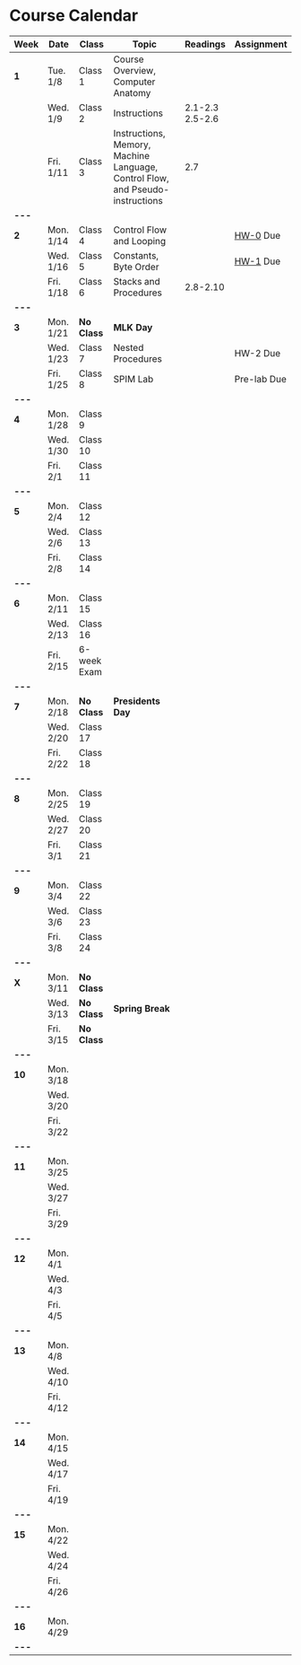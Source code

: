 # Course Calendar

    
| **Week** | **Date**  | **Class**    | **Topic**                                                                     | **Readings**         | **Assignment**          |
|----------|-----------|--------------|-------------------------------------------------------------------------------|----------------------|-------------------------|
| **1**    | Tue. 1/8  | Class 1      | Course Overview, Computer Anatomy                                             |                      |                         |
|          | Wed. 1/9  | Class 2      | Instructions                                                                  | 2.1-2.3 <br> 2.5-2.6 |                         |
|          | Fri. 1/11 | Class 3      | Instructions, Memory, Machine Language, Control Flow, and Pseudo-instructions | 2.7                  |                         |
| **---**  |           |              |                                                                               |                      |                         |
| **2**    | Mon. 1/14 | Class 4      | Control Flow and Looping                                                      |                      | [HW-0](hw/hw00.md) Due  |
|          | Wed. 1/16 | Class 5      | Constants, Byte Order                                                         |                      | [HW-1](hw/hw01.pdf) Due |
|          | Fri. 1/18 | Class 6      | Stacks and Procedures                                                         | 2.8-2.10             |                         |
| **---**  |           |              |                                                                               |                      |                         |
| **3**    | Mon. 1/21 | **No Class** | **MLK Day**                                                                   |                      |                         |
|          | Wed. 1/23 | Class 7      | Nested Procedures                                                             |                      | HW-2 Due                |
|          | Fri. 1/25 | Class 8      | SPIM Lab                                                                      |                      | Pre-lab Due             |
| **---**  |           |              |                                                                               |                      |                         |
| **4**    | Mon. 1/28 | Class 9      |                                                                               |                      |                         |
|          | Wed. 1/30 | Class 10     |                                                                               |                      |                         |
|          | Fri. 2/1  | Class 11     |                                                                               |                      |                         |
| **---**  |           |              |                                                                               |                      |                         |
| **5**    | Mon. 2/4  | Class 12     |                                                                               |                      |                         |
|          | Wed. 2/6  | Class 13     |                                                                               |                      |                         |
|          | Fri. 2/8  | Class 14     |                                                                               |                      |                         |
| **---**  |           |              |                                                                               |                      |                         |
| **6**    | Mon. 2/11 | Class 15     |                                                                               |                      |                         |
|          | Wed. 2/13 | Class 16     |                                                                               |                      |                         |
|          | Fri. 2/15 | 6-week Exam  |                                                                               |                      |                         |
| **---**  |           |              |                                                                               |                      |                         |
| **7**    | Mon. 2/18 | **No Class** | **Presidents Day**                                                            |                      |                         |
|          | Wed. 2/20 | Class 17     |                                                                               |                      |                         |
|          | Fri. 2/22 | Class 18     |                                                                               |                      |                         |
| **---**  |           |              |                                                                               |                      |                         |
| **8**    | Mon. 2/25 | Class 19     |                                                                               |                      |                         |
|          | Wed. 2/27 | Class 20     |                                                                               |                      |                         |
|          | Fri. 3/1  | Class 21     |                                                                               |                      |                         |
| **---**  |           |              |                                                                               |                      |                         |
| **9**    | Mon. 3/4  | Class 22     |                                                                               |                      |                         |
|          | Wed. 3/6  | Class 23     |                                                                               |                      |                         |
|          | Fri. 3/8  | Class 24     |                                                                               |                      |                         |
| **---**  |           |              |                                                                               |                      |                         |
| **X**    | Mon. 3/11 | **No Class** |                                                                               |                      |                         |
|          | Wed. 3/13 | **No Class** | **Spring Break**                                                              |                      |                         |
|          | Fri. 3/15 | **No Class** |                                                                               |                      |                         |
| **---**  |           |              |                                                                               |                      |                         |
| **10**   | Mon. 3/18 |              |                                                                               |                      |                         |
|          | Wed. 3/20 |              |                                                                               |                      |                         |
|          | Fri. 3/22 |              |                                                                               |                      |                         |
| **---**  |           |              |                                                                               |                      |                         |
| **11**   | Mon. 3/25 |              |                                                                               |                      |                         |
|          | Wed. 3/27 |              |                                                                               |                      |                         |
|          | Fri. 3/29 |              |                                                                               |                      |                         |
| **---**  |           |              |                                                                               |                      |                         |
| **12**   | Mon. 4/1  |              |                                                                               |                      |                         |
|          | Wed. 4/3  |              |                                                                               |                      |                         |
|          | Fri. 4/5  |              |                                                                               |                      |                         |
| **---**  |           |              |                                                                               |                      |                         |
| **13**   | Mon. 4/8  |              |                                                                               |                      |                         |
|          | Wed. 4/10 |              |                                                                               |                      |                         |
|          | Fri. 4/12 |              |                                                                               |                      |                         |
| **---**  |           |              |                                                                               |                      |                         |
| **14**   | Mon. 4/15 |              |                                                                               |                      |                         |
|          | Wed. 4/17 |              |                                                                               |                      |                         |
|          | Fri. 4/19 |              |                                                                               |                      |                         |
| **---**  |           |              |                                                                               |                      |                         |
| **15**   | Mon. 4/22 |              |                                                                               |                      |                         |
|          | Wed. 4/24 |              |                                                                               |                      |                         |
|          | Fri. 4/26 |              |                                                                               |                      |                         |
| **---**  |           |              |                                                                               |                      |                         |
| **16**   | Mon. 4/29 |              |                                                                               |                      |                         |
| **---**  |           |              |                                                                               |                      |                         |



